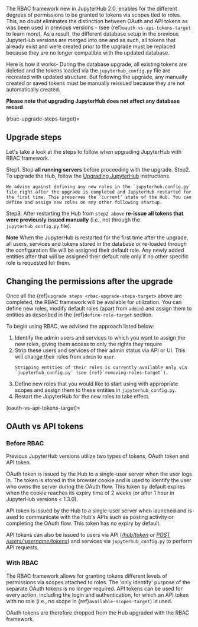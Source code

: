 The RBAC framework new in JupyterHub 2.0. enables for the different degrees of permissions to be granted to tokens via scopes tied to roles. This, no doubt eliminates the distinction between OAuth and API tokens as was been used in previous versions - (see {ref}`oauth-vs-api-tokens-target` to learn more). As a result, the different database setup in the previous JupyterHub versions are merged into one and as such, all tokens that already exist and were created prior to the upgrade must be replaced because they are no longer compatible with the updated database.

Here is how it works- During the database upgrade, all existing tokens are deleted and the tokens loaded via the `jupyterhub_config.py` file are recreated with updated structure. But following the upgrade, any manually created or saved tokens must be manually reissued because they are not automatically created.

**Please note that upgrading JupyterHub does not affect any database record**.

(rbac-upgrade-steps-target)=

## Upgrade steps
Let's take a look at the steps to follow when upgrading JupyterHub with RBAC framework.

Step1. Stop **all running servers** before proceeding with the upgrade.
Step2. To upgrade the Hub, follow the [Upgrading JupyterHub](../admin/upgrading.rst) instructions.
   ```{attention}
   We advise against defining any new roles in the `jupyterhub.config.py` file right after the upgrade is completed and JupyterHub restarted for the first time. This preserves the 'current' state of the Hub. You can define and assign new roles on any other following startup.
   ```
Step3. After restarting the Hub from ```step2 above``` **re-issue all tokens that were previously issued manually** (i.e., not through the `jupyterhub_config.py` file).

**Note** When the JupyterHub is restarted for the first time after the upgrade, all users, services and tokens stored in the database or re-loaded through the configuration file will be assigned their default role. Any newly added entities after that will be assigned their default role only if no other specific role is requested for them.

## Changing the permissions after the upgrade

Once all the {ref}`upgrade steps <rbac-upgrade-steps-target>` above are completed, the RBAC framework will be available for utilization. You can define new roles, modify default roles (apart from `admin`) and assign them to entities as described in the {ref}`define-role-target` section.

To begin using RBAC, we advised the approach listed below:

1. Identify the admin users and services to which you want to assign the new roles, giving them access to only the rights they require
2. Strip these users and services of their admin status via API or UI. This will change their roles from `admin` to `user`.
   ```{note}
   Stripping entities of their roles is currently available only via `jupyterhub_config.py` (see {ref}`removing-roles-target`).
   ```
3. Define new roles that you would like to start using with appropriate scopes and assign them to these entities in `jupyterhub_config.py`.
4. Restart the JupyterHub for the new roles to take effect.

(oauth-vs-api-tokens-target)=

## OAuth vs API tokens

### Before RBAC

Previous JupyterHub versions utilize two types of tokens, OAuth token and API token.

OAuth token is issued by the Hub to a single-user server when the user logs in. The token is stored in the browser cookie and is used to identify the user who owns the server during the OAuth flow. This token by default expires when the cookie reaches its expiry time of 2 weeks (or after 1 hour in JupyterHub versions < 1.3.0).

API token is issued by the Hub to a single-user server when launched and is used to communicate with the Hub's APIs such as posting activity or completing the OAuth flow. This token has no expiry by default.

API tokens can also be issued to users via API ([_/hub/token_](../reference/urls.md) or [_POST /users/:username/tokens_](../reference/rest-api.rst)) and services via `jupyterhub_config.py` to perform API requests.

### With RBAC

The RBAC framework allows for granting tokens different levels of permissions via scopes attached to roles. The 'only identify' purpose of the separate OAuth tokens is no longer required. API tokens can be used for every action, including the login and authentication, for which an API token with no role (i.e., no scope in {ref}`available-scopes-target`) is used.

OAuth tokens are therefore dropped from the Hub upgraded with the RBAC framework.
